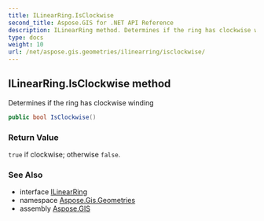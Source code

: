 ```yaml
---
title: ILinearRing.IsClockwise
second_title: Aspose.GIS for .NET API Reference
description: ILinearRing method. Determines if the ring has clockwise winding
type: docs
weight: 10
url: /net/aspose.gis.geometries/ilinearring/isclockwise/
---
```

## ILinearRing.IsClockwise method

Determines if the ring has clockwise winding

```csharp
public bool IsClockwise()
```

### Return Value

`true` if clockwise; otherwise `false`.

### See Also

* interface [ILinearRing](../)
* namespace [Aspose.Gis.Geometries](../../ilinearring/)
* assembly [Aspose.GIS](../../../)


